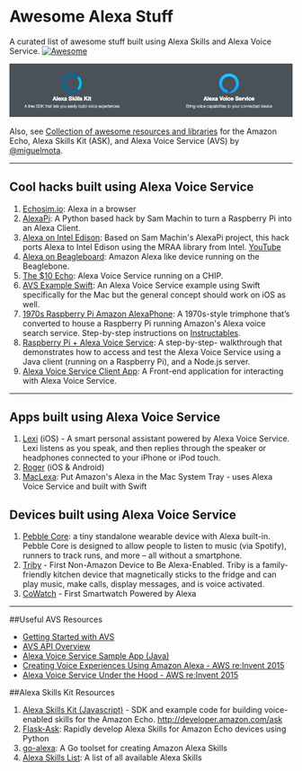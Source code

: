# Awesome Alexa Stuff  

A curated list of awesome stuff built using Alexa Skills and Alexa Voice Service. [![Awesome](https://cdn.rawgit.com/sindresorhus/awesome/d7305f38d29fed78fa85652e3a63e154dd8e8829/media/badge.svg)](https://github.com/sindresorhus/awesome)

![](assets/alexa-banner.png)

Also, see [Collection of awesome resources and libraries](https://github.com/miguelmota/awesome-amazon-echo) for the Amazon Echo, Alexa Skills Kit (ASK), and Alexa Voice Service (AVS) by [@miguelmota](https://github.com/miguelmota). 

___

## Cool hacks built using Alexa Voice Service

1. [Echosim.io](https://echosim.io/): Alexa in a browser
2. [AlexaPi](https://github.com/sammachin/AlexaPi): A Python based hack by Sam Machin to turn a Raspberry Pi into an Alexa Client.
3. [Alexa on Intel Edison](https://github.com/pedrominatel/intel-edison-alexa): Based on Sam Machin's AlexaPi project, this hack ports Alexa to Intel Edison using the MRAA library from Intel. [YouTube](https://www.youtube.com/watch?v=gnmpcSXOh4U)
4. [Alexa on Beagleboard](https://www.hackster.io/fcooper27/beaglealexa-56f174): Amazon Alexa like device running on the Beaglebone.
3. [The $10 Echo](http://sammachin.com/the-10-echo/): Alexa Voice Service running on a CHIP.
4. [AVS Example Swift](https://github.com/carsonmcdonald/AVSExample-Swift): An Alexa Voice Service example using Swift specifically for the Mac but the general concept should work on iOS as well.
5. [1970s Raspberry Pi Amazon AlexaPhone](http://lifehacker.com/use-a-raspberry-pi-to-add-alexa-voice-search-to-an-old-1771217709): A 1970s-style trimphone that’s converted to house a Raspberry Pi running Amazon's Alexa voice search service. Step-by-step instructions on [Instructables](http://www.instructables.com/id/1970s-Raspberry-Pi-Amazon-AlexaPhone/).
6. [Raspberry Pi + Alexa Voice Service](https://github.com/amzn/alexa-avs-raspberry-pi): A step-by-step- walkthrough that demonstrates how to access and test the Alexa Voice Service using a Java client (running on a Raspberry Pi), and a Node.js server.
7. [Alexa Voice Service Client App](https://github.com/miguelmota/AVS-client): A Front-end application for interacting with Alexa Voice Service.

___

## Apps built using Alexa Voice Service

1. [Lexi](https://itunes.apple.com/us/app/lexi-for-alexa-voice-services/id1092933088?mt=8) (iOS) - A smart personal assistant powered by Alexa Voice Service. Lexi listens as you speak, and then replies through the speaker or headphones connected to your iPhone or iPod touch. 
2. [Roger](https://rogertalk.com/) (iOS & Android)
3. [MacLexa](https://github.com/kunal732/MacLexa): Put Amazon's Alexa in the Mac System Tray - uses Alexa Voice Service and built with Swift

## Devices built using Alexa Voice Service

1. [Pebble Core](https://developer.amazon.com/public/community/post/Tx3ODRPXT6P3TLB/Alexa-Comes-to-Pebble-Core;-Take-it-on-Your-Next-Run): a tiny standalone wearable device with Alexa built-in. Pebble Core is designed to allow people to listen to music (via Spotify), runners to track runs, and more – all without a smartphone.
2. [Triby](https://developer.amazon.com/public/community/post/TxJLNN8EPI9NP1/Invoxia-Launches-Triby,-the-First-Non-Amazon-Device-to-Be-Alexa-Enabled) - First Non-Amazon Device to Be Alexa-Enabled. Triby is a family-friendly kitchen device that magnetically sticks to the fridge and can play music, make calls, display messages, and is voice activated.
3. [CoWatch](https://developer.amazon.com/public/community/post/TxU7Q817AYRO8Q/Introducing-CoWatch:-The-First-Smartwatch-Powered-by-Alexa) - First Smartwatch Powered by Alexa

____

##Useful AVS Resources

- [Getting Started with AVS](https://developer.amazon.com/public/solutions/alexa/alexa-voice-service/getting-started-with-the-alexa-voice-service) 
- [AVS API Overview](https://developer.amazon.com/public/solutions/alexa/alexa-voice-service/content/avs-api-overview)
- [Alexa Voice Service Sample App (Java)](https://developer.amazon.com/public/solutions/alexa/alexa-voice-service/docs/java-client-sample) 
- [Creating Voice Experiences Using Amazon Alexa - AWS re:Invent 2015](https://www.youtube.com/watch?v=mOcxd_KcQJI)
- [Alexa Voice Service Under the Hood  - AWS re:Invent 2015](https://www.youtube.com/watch?v=qEYbjCXOU7Q)

##Alexa Skills Kit Resources

1. [Alexa Skills Kit (Javascript)](https://github.com/amzn/alexa-skills-kit-js) - SDK and example code for building voice-enabled skills for the Amazon Echo. http://developer.amazon.com/ask
2. [Flask-Ask](https://github.com/johnwheeler/flask-ask): Rapidly develop Alexa Skills for Amazon Echo devices using Python 
3. [go-alexa](https://github.com/mikeflynn/go-alexa): A Go toolset for creating Amazon Alexa Skills
4. [Alexa Skills List](https://github.com/dale3h/alexa-skills-list): A list of all available Alexa Skills
 


